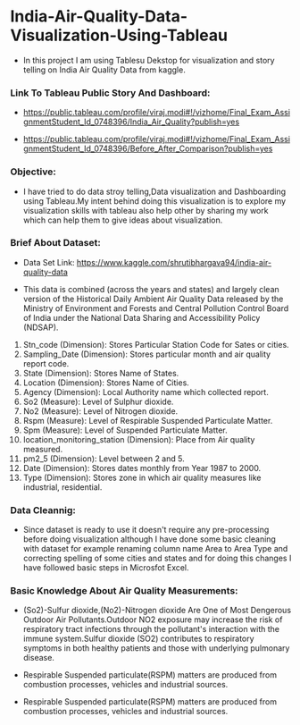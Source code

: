 # India-Air-Quality-Data-Visualization-Using-Tableau

* In this project I am using Tablesu Dekstop for visualization and story telling on India Air Quality Data from kaggle.

### Link To Tableau Public Story And Dashboard:

* https://public.tableau.com/profile/viraj.modi#!/vizhome/Final_Exam_AssignmentStudent_Id_0748396/India_Air_Quality?publish=yes

* https://public.tableau.com/profile/viraj.modi#!/vizhome/Final_Exam_AssignmentStudent_Id_0748396/Before_After_Comparison?publish=yes 

### Objective:

* I have tried to do data stroy telling,Data visualization and Dashboarding using Tableau.My intent behind doing this visualization is to explore my visualization skills with tableau also help other by sharing my work which can help them to give ideas about visualization.

### Brief About Dataset:

* Data Set Link: https://www.kaggle.com/shrutibhargava94/india-air-quality-data

* This data is combined (across the years and states) and largely clean version of the Historical Daily Ambient Air Quality Data released by the Ministry of Environment and Forests and Central Pollution Control Board of India under the National Data Sharing and Accessibility Policy (NDSAP).

1. Stn_code (Dimension): Stores Particular Station Code for Sates or cities.
2. Sampling_Date (Dimension): Stores particular month and air quality report code.
3. State (Dimension): Stores Name of States.
4. Location (Dimension): Stores Name of Cities.
5. Agency (Dimension): Local Authority name which collected report.
6. So2 (Measure): Level of Sulphur dioxide.
7. No2 (Measure): Level of Nitrogen dioxide.
8. Rspm (Measure): Level of Respirable Suspended Particulate Matter.
9. Spm (Measure): Level of Suspended Particulate Matter.
10. location_monitoring_station (Dimension): Place from Air quality measured.
11. pm2_5 (Dimension): Level between 2 and 5.
12. Date (Dimension): Stores dates monthly from Year 1987 to 2000.
13. Type (Dimension): Stores zone in which air quality measures like industrial, residential.

### Data Cleannig:

* Since dataset is ready to use it doesn't require any pre-processing before doing visualization although I have done some basic cleaning with dataset for example renaming column name Area to Area Type and correcting spelling of some cities and states and for doing this changes I have followed basic steps in Microsfot Excel.

### Basic Knowledge About Air Quality Measurements:

* (So2)-Sulfur dioxide,(No2)-Nitrogen dioxide Are One of Most Dengerous Outdoor Air Pollutants.Outdoor NO2 exposure may increase the risk of respiratory tract infections through the pollutant's interaction with the immune system.Sulfur dioxide (SO2) contributes to respiratory symptoms in both healthy patients and those with underlying pulmonary disease.

* Respirable Suspended particulate(RSPM) matters are produced from combustion processes, vehicles and industrial sources.

* Respirable Suspended particulate(RSPM) matters are produced from combustion processes, vehicles and industrial sources.


